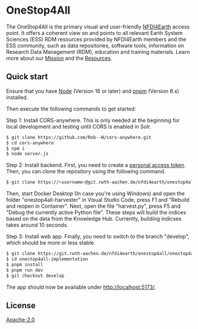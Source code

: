 # OneStop4All
The OneStop4All is the primary visual and user-friendly [NFDI4Earth](https://www.nfdi4earth.de/) access point. It offers a coherent view on and points to all relevant Earth System Sciences (ESS) RDM resources provided by NFDI4Earth members and the ESS community, such as data repositories, software tools, information on Research Data Management (RDM), education and training materials. Learn more about our [Mission](https://nfdi4earth.de/about-us) and the [Resources](https://nfdi4earth.de/2facilitate/onestop4all).

## Quick start

Ensure that you have [Node](https://nodejs.org/en/) (Version 16 or later) and [pnpm](https://pnpm.io/) (Version 8.x) installed.

Then execute the following commands to get started:

Step 1: Install CORS-anywhere. 
This is only needed at the beginning for local development and testing until CORS is enabled in Solr.
```bash
$ git clone https://github.com/Rob--W/cors-anywhere.git
$ cd cors-anywhere
$ npm i 
$ node server.js
```

Step 2: Install backend. First, you need to create a [personal access token](https://docs.gitlab.com/ee/user/profile/personal_access_tokens.html#clone-repository-using-personal-access-token). Then, you can clone the repository using the following command.

```bash
$ git clone https://<username>@git.rwth-aachen.de/nfdi4earth/onestop4all/onestop4all-harvester.git
```
Then, start Docker Desktop (In case you're using Windows) and open the folder "onestop4all-harvester" in Visual Studio Code, press F1 and "Rebuild and reopen in Container".
Next, open the file "harvest.py", press F5 and "Debug the currently active Python file". These steps will build the indices based on the data from the Knowledge Hub. Currently, building indicses takes around 10 seconds.

Step 3: Install web app. Finally, you need to switch to the branch "develop", which should be more or less stable. 
```bash
$ git clone https://git.rwth-aachen.de/nfdi4earth/onestop4all/onestop4all-implementation.git
$ cd onestop4all-implementation
$ pnpm install
$ pnpm run dev
$ git checkout develop
```
The app should now be available under [http://localhost:5173/](http://localhost:5173/).

## License

[Apache-2.0](https://www.apache.org/licenses/LICENSE-2.0)
